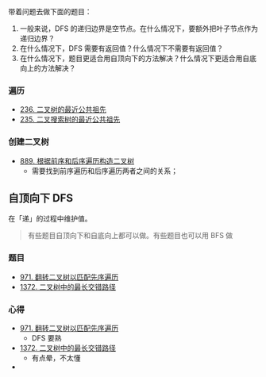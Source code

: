 带着问题去做下面的题目：

1. 一般来说，DFS 的递归边界是空节点。在什么情况下，要额外把叶子节点作为递归边界？
2. 在什么情况下，DFS 需要有返回值？什么情况下不需要有返回值？
3. 在什么情况下，题目更适合用自顶向下的方法解决？什么情况下更适合用自底向上的方法解决？
### 遍历
- [236. 二叉树的最近公共祖先](https://leetcode.cn/problems/lowest-common-ancestor-of-a-binary-tree/)
- [235. 二叉搜索树的最近公共祖先](https://leetcode.cn/problems/lowest-common-ancestor-of-a-binary-search-tree/)


### 创建二叉树

- [889. 根据前序和后序遍历构造二叉树](https://leetcode.cn/problems/construct-binary-tree-from-preorder-and-postorder-traversal/)
	- 需要找到前序遍历和后序遍历两者之间的关系；

## 自顶向下 DFS

在「递」的过程中维护值。

> 有些题目自顶向下和自底向上都可以做。有些题目也可以用 BFS 做


### 题目

- [971. 翻转二叉树以匹配先序遍历](https://leetcode.cn/problems/flip-binary-tree-to-match-preorder-traversal/)
- [1372. 二叉树中的最长交错路径](https://leetcode.cn/problems/longest-zigzag-path-in-a-binary-tree/)

### 心得

- [971. 翻转二叉树以匹配先序遍历](https://leetcode.cn/problems/flip-binary-tree-to-match-preorder-traversal/)
	- DFS 要熟
- [1372. 二叉树中的最长交错路径](https://leetcode.cn/problems/longest-zigzag-path-in-a-binary-tree/)
	- 有点晕，不太懂
- 